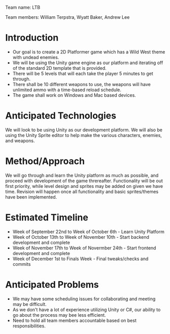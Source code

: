 Team name: LTB

Team members: William Terpstra, Wyatt Baker, Andrew Lee

# Introduction
* Our goal is to create a 2D Platformer game which has a Wild West theme with undead enemies. 
* We will be using the Unity game engine as our platform and iterating off of the standard 2D template that is provided. 
* There will be 5 levels that will each take the player 5 minutes to get through. 
* There shall be 10 different weapons to use, the weapons will have unlimited ammo with a time-based reload schedule. 
* The game shall work on Windows and Mac based devices.

# Anticipated Technologies

We will look to be using Unity as our development platform.
We will also be using the Unity Sprite editor to help make the various characters, enemies, and weapons.

# Method/Approach

We will go through and learn the Unity platform as much as possible, and proceed with development of the game threreafter. Functionality will be out first priority, while level design and sprites may be added on given we have time. Revision will happen once all functionality and basic sprites/themes have been implemented.

# Estimated Timeline

* Week of September 22nd to Week of October 6th - Learn Unity Platform
* Week of October 13th to Week of November 10th - Start backend development and complete
* Week of November 17th to Week of Novermber 24th - Start frontend development and complete
* Week of December 1st to Finals Week - Final tweaks/checks and commits

# Anticipated Problems

* We may have some scheduling issues for collaborating and meeting may be difficult.
* As we don't have a lot of experience utilizing Unity or C#, our ability to go about the process may bee less efficient.
* Need to hold all team members accountable based on best responsibilities.
